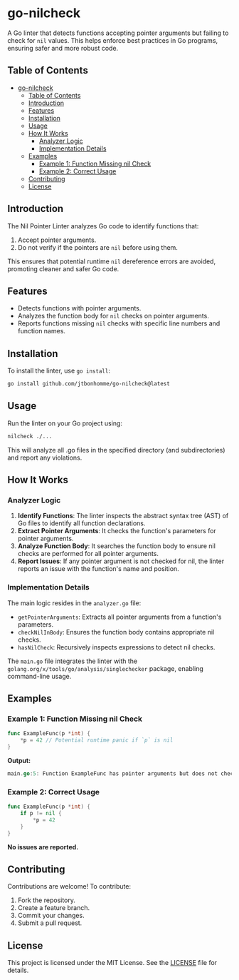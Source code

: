 # go-nilcheck

A Go linter that detects functions accepting pointer arguments but failing to check for `nil` values. This helps enforce best practices in Go programs, ensuring safer and more robust code.

## Table of Contents
- [go-nilcheck](#go-nilcheck)
  - [Table of Contents](#table-of-contents)
  - [Introduction](#introduction)
  - [Features](#features)
  - [Installation](#installation)
  - [Usage](#usage)
  - [How It Works](#how-it-works)
    - [Analyzer Logic](#analyzer-logic)
    - [Implementation Details](#implementation-details)
  - [Examples](#examples)
    - [Example 1: Function Missing nil Check](#example-1-function-missing-nil-check)
    - [Example 2: Correct Usage](#example-2-correct-usage)
  - [Contributing](#contributing)
  - [License](#license)

## Introduction

The Nil Pointer Linter analyzes Go code to identify functions that:
1. Accept pointer arguments.
2. Do not verify if the pointers are `nil` before using them.

This ensures that potential runtime `nil` dereference errors are avoided, promoting cleaner and safer Go code.

## Features

- Detects functions with pointer arguments.
- Analyzes the function body for `nil` checks on pointer arguments.
- Reports functions missing `nil` checks with specific line numbers and function names.

## Installation

To install the linter, use `go install`:

```bash
go install github.com/jtbonhomme/go-nilcheck@latest
```

## Usage
Run the linter on your Go project using:

```sh
nilcheck ./...
```

This will analyze all .go files in the specified directory (and subdirectories) and report any violations.

## How It Works

### Analyzer Logic

1. **Identify Functions**: The linter inspects the abstract syntax tree (AST) of Go files to identify all function declarations.
1. **Extract Pointer Arguments**: It checks the function's parameters for pointer arguments.
1. **Analyze Function Body**: It searches the function body to ensure nil checks are performed for all pointer arguments.
1. **Report Issues**: If any pointer argument is not checked for nil, the linter reports an issue with the function's name and position.

### Implementation Details

The main logic resides in the `analyzer.go` file:

* `getPointerArguments`: Extracts all pointer arguments from a function's parameters.
* `checkNilInBody`: Ensures the function body contains appropriate nil checks.
* `hasNilCheck`: Recursively inspects expressions to detect nil checks.

The `main.go` file integrates the linter with the `golang.org/x/tools/go/analysis/singlechecker` package, enabling command-line usage.

## Examples

### Example 1: Function Missing nil Check

```go
func ExampleFunc(p *int) {
    *p = 42 // Potential runtime panic if `p` is nil
}
```

**Output:**

```go
main.go:5: Function ExampleFunc has pointer arguments but does not check for nil
```

### Example 2: Correct Usage

```go
func ExampleFunc(p *int) {
    if p != nil {
        *p = 42
    }
}
```

**No issues are reported.**

## Contributing

Contributions are welcome! To contribute:

1. Fork the repository.
1. Create a feature branch.
1. Commit your changes.
1. Submit a pull request.

## License

This project is licensed under the MIT License. See the [LICENSE](LICENSE) file for details.
